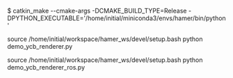 $ catkin_make --cmake-args -DCMAKE_BUILD_TYPE=Release -DPYTHON_EXECUTABLE='/home/initial/miniconda3/envs/hamer/bin/python'

source /home/initial/workspace/hamer_ws/devel/setup.bash
python demo_ycb_renderer.py

source /home/initial/workspace/hamer_ws/devel/setup.bash
python demo_ycb_renderer_ros.py
